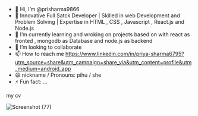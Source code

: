 - 👋 Hi, I’m @prisharma9866
- 👀 Innovative Full Satck Developer | Skilled in web Development and Problem Solving | Expertise in HTML , CSS , Javascript , React.js and Node.js 
- 🌱 I’m currently learning and wroking on projects based on with react as fronted , mongodb as Database and node.js as backend
- 💞️ I’m looking to collaborate 
- 📫 How to reach me https://www.linkedin.com/in/priya-sharma6795?utm_source=share&utm_campaign=share_via&utm_content=profile&utm_medium=android_app
- 😄  nickname / Pronouns: pihu / she
- ⚡ Fun fact: ...

my cv 

![Screenshot (77)](https://github.com/user-attachments/assets/35b7f2d7-7da9-4cfa-a593-cdd042a02730)


<!---
prisharma9866/prisharma9866 is a ✨ special ✨ repository because its `README.md` (this file) appears on your GitHub profile.
You can click the Preview link to take a look at your changes.
--->
